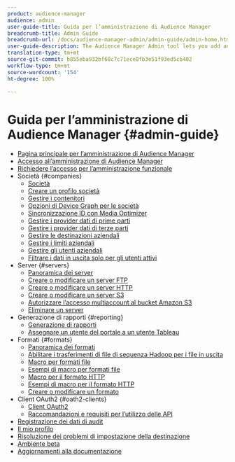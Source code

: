 ```yaml
---
product: audience-manager
audience: admin
user-guide-title: Guida per l’amministrazione di Audience Manager
breadcrumb-title: Admin Guide
breadcrumb-url: /docs/audience-manager-admin/admin-guide/admin-home.html
user-guide-description: The Audience Manager Admin tool lets you add and configure companies, servers, reports, formats, and users. You can also view or edit your personal profile.
translation-type: tm+mt
source-git-commit: b855eba932bf68c7c71ece8fb3e51f93ed5cb402
workflow-type: tm+mt
source-wordcount: '154'
ht-degree: 100%

---
```



# Guida per l’amministrazione di Audience Manager {#admin-guide}

+ [Pagina principale per l’amministrazione di Audience Manager](admin-home.md)
+ [Accesso all’amministrazione di Audience Manager](admin-login.md)
+ [Richiedere l’accesso per l’amministrazione funzionale](admin-access.md)
+ Società {#companies}
   + [Società](companies/admin-companies-overview.md)
   + [Creare un profilo società](companies/admin-manage-company-profiles.md)
   + [Gestire i contenitori](companies/admin-manage-containers.md)
   + [Opzioni di Device Graph per le società](companies/admin-device-graph-options.md)
   + [Sincronizzazione ID con Media Optimizer](companies/admin-amo-sync.md)
   + [Gestire i provider dati di prime parti](companies/admin-first-party-providers.md)
   + [Gestire i provider dati di terze parti](companies/admin-third-party-providers.md)
   + [Gestire le destinazioni aziendali](companies/admin-manage-company-destinations.md)
   + [Gestire i limiti aziendali](companies/admin-company-limits.md)
   + [Gestire gli utenti aziendali](companies/admin-manage-company-users.md)
   + [Filtrare i dati in uscita solo per gli utenti attivi](companies/outbound-active-user-filter.md)
+ Server {#servers}
   + [Panoramica dei server](admin-servers/admin-servers.md)
   + [Creare o modificare un server FTP](admin-servers/create-ftp-server.md)
   + [Creare o modificare un server HTTP](admin-servers/create-http-server.md)
   + [Creare o modificare un server S3](admin-servers/create-s3-server.md)
   + [Autorizzare l’accesso multiaccount al bucket Amazon S3](admin-servers/admin-authorize-s3-cross-bucket.md)
   + [Eliminare un server](admin-servers/admin-delete-server.md)
+ Generazione di rapporti {#reporting}
   + [Generazione di rapporti](admin-reporting/admin-reporting-overview.md)
   + [Assegnare un utente del portale a un utente Tableau](admin-reporting/admin-assign-tableau-user.md)
+ Formati {#formats}
   + [Panoramica dei formati](formats/formats.md)
   + [Abilitare i trasferimenti di file di sequenza Hadoop per i file in uscita](formats/enable-outbound-seq.md)
   + [Macro per formati file](formats/file-formats.md)
   + [Esempi di macro per formati file](formats/file-format-examples.md)
   + [Macro per il formato HTTP](formats/web-formats.md)
   + [Esempi di macro per il formato HTTP](formats/web-format-examples.md)
   + [Creare o modificare un formato](formats/admin-create-format.md)
+ Client OAuth2 {#oath2-clients}
   + [Client OAuth2](admin-oauth2/admin-oauth2-create-edit.md)
   + [Raccomandazioni e requisiti per l’utilizzo delle API](admin-oauth2/aam-admin-api-requirements.md)
+ [Registrazione dei dati di audit](admin-audit-logging.md)
+ [Il mio profilo](admin-my-profile.md)
+ [Risoluzione dei problemi di impostazione della destinazione](admin-destination-troubleshooting.md)
+ [Ambiente beta](admin-beta-environment.md)
+ [Aggiornamenti alla documentazione](admin-doc-updates.md)
